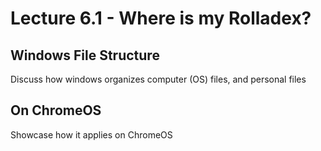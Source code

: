 # Lecture 6.1 - Where is my Rolladex?

## Windows File Structure

Discuss how windows organizes computer (OS) files, and personal files

## On ChromeOS

Showcase how it applies on ChromeOS
